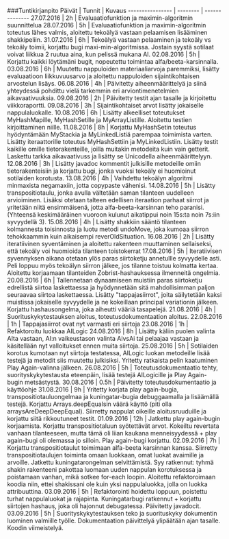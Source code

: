 ###Tuntikirjanpito
Päivät | Tunnit | Kuvaus
---------------- | -------- | --------------
27.07.2016 | 2h | Evaluaatiofunktion ja maximin-algoritmin suunnittelua
28.07.2016 | 5h | Evaluaatiofunktion ja maximin-algoritmin toteutus lähes valmis, aloitettu tekoälyä vastaan pelaamisen lisääminen shakkipeliin.
31.07.2016 | 6h | Tekoälyä  vastaan pelaaminen ja tekoäly vs tekoäly toimii, korjattu bugi maxi-min-algoritmissa. Jostain syystä sotilaat voivat liikkua 2 ruutua aina, kun pelissä mukana AI.
02.08.2016 | 5h | Korjattu kaikki löytämäni bugit, nopeutettu toimintaa alfa/beeta-karsinnalla.
03.08.2016 | 6h | Muutettu nappuloiden materiaaliarvoja paremmiksi, lisätty evaluaatioon liikkuvuusarvo ja aloitettu nappuloiden sijaintikohtaisen arvostelun lisäys.
06.08.2016 | 4h | Päivitetty aiheenmäärittelyä ja siinä yhteydessä pohdittu vielä tarkemmin eri arviontimenetelmien aikavaativuuksia.
09.08.2016 | 2h | Päivitetty testit ajan tasalle ja kirjoitettu viikkoraportti.
09.08.2016 | 3h | Sijaintikohtaiset arvot lisätty jokaiselle nappulaluokalle.
10.08.2016 | 6h | Lisätty alkeelliset toteutukset MyHashMapille, MyHashSetille ja MyArrayListille. Aloitettu testien kirjoittaminen niille.
11.08.2016 | 8h | Korjattu MyHashSetin toteutus hyödyntämään MyStackia ja MyLinkedListiä parempaa toimimista varten. Lisätty iteraattorille toteutus MyHashSettiin ja MyLinkedListiin. Lisätty testit kaikille omille tietorakenteille, joilla muitakin metodeita kuin vain getterit. Laskettu tarkka aikavaativuss ja lisätty se Unicodella aiheenmäärittelyyn.
12.08.2016 | 3h | Lisätty javadoc kommentit julkisille metodeille omiin tietorakenteisiin ja korjattu bugi, jonka vuoksi tekoäly ei huomioinut sotilaiden korotusta.
13.08.2016 | 4h | Vaihdettu tekoälyn algoritmi minmaxista negamaxiin, jotta copypaste vähenisi.
14.08.2016 | 5h | Lisätty transpositiotaulu, jonka avulla vältetään saman tilanteen uudelleen arvioiminen. Lisäksi otetaan talteen edellisen iteraation parhaat siirrot ja yritetään niitä ensimmäisenä, jotta alfa-beeta-karsinnan teho paranisi. (Yhteensä keskimääräinen vuoroon kulunut aikatippui noin 15s:ta noin 7s:iin syvyydellä 3).
15.08.2016 | 4h | Lisätty shakkiin sääntö tilanteen kolmannesta toisinnosta ja luotu metodi undoMove, joka kumoaa siirron tehokkaammin kuin aikaisempi reverOldSituation.
16.08.2016 | 2h | Lisätty iteratiivinen syventäminen ja aloitettu rakenteen muuttaminen sellaiseksi, että tekoäly voi huomioida tilanteen toistokerrat
17.08.2016 | 5h | Iteratiivisen syvennyksen aikana otetaan ylös paras siirtoketju annetullle syvyydelle asti. Peli loppuu myös tekoälyn siirron jälkee, jos tilanne toistuu kolmatta kertaa. Aloitettu korjaamaan tilanteiden Zobrist-hashauksessa ilmenneitä ongelmia.
20.08.2016 | 6h | Tallennetaan dynaamiseen muistiin paras siirtoketju edrellistä siirtoa laskettaessa ja hyödynnetään sitä mahdollisimman paljon seuraavaa siirtoa laskettaessa. Lisätty "tappajasiirrot", joita säilytetään kaksi muistissa jokaiselle syvyydelle ja ne kokeillaan principal variationin jälkeen. Korjattu hashausongelma, joka aiheutti vääriä tasapelejä.
21.08.2016 | 4h | Suorituskykytestauksen aloitus, toteutusdokumentaation aloitus.
22.08.2016 | 1h | Tappajasiirrot ovat nyt varmasti eri siirtoja
23.08.2016 | 1h | Refaktoroitu luokkaa AILogic
24.08.2016 | 8h | Lisätty käliin puolen valinta AIta vastaan, AI:n vaikeustason valinta AivsAi tai pelaajaa vastaan ja käsitellään nyt valloitukset ennen muita siirtoja.
25.08.2016 | 5h | Sotilaiden korotus kumotaan nyt siirtoja testatessa, AILogic luokan metodeille lisää testejä ja metodit siis muutettu julkisiksi. Yritetty ratkaista pelin kaatuminen Play Again-valinna jälkeen.
26.08.2016 | 5h | Toteutusdokumentaatio tehty, suorityskykytestausta eteenpäin, lisää testejä AILogicille ja Play Again-bugin metsästystä.
30.08.2016 | 0.5h | Päivitetty toteutusdokumentaatio ja käyttöohje
31.08.2016 | 9h | Yritetty korjata play again-bugia, transpositiotauluongelmaa ja kuningatar-bugia debuggaamalla ja lisäämällä testejä. Korjattu Arrays.deepEqualsin väärä käyttö (piti olla arraysAreDeepDeepEqual). Siirretty nappulat oikeille aloitusruuduille ja korjattu siitä rikkoutuneet testit.
01.09.2016 | 12h | Jatkettu play again-bugin korjaamista. Korjattu transpositiotaluun syötettävät arvot. Kokeiltu revertata vanhaan tilanteeseen, mutta tämä oli liian kaukana menneisyydessä + play again-bugi oli olemassa jo silloin. Play again-bugi korjattu.
02.09.2016 | 7h | Korjattu transpositiotaulut toimimaan alfa-beeta karsinnan kanssa. Siirretty transpositiotaulujen toiminta omaan luokkaan, omat luokat avaimille ja arvoille. Jatkettu kuningatarongelman selvittämistä. Syy ratkennut: tyhmä shakin rakenteeni pakottaa luomaan uuden nappulan korotuksessa ja poistamaan vanhan, mikä sotkee for-each loopin. Aloitettu refaktoroimaan koodia niin, ettei shakissani ole kuin yksi nappulaluokka, jolla on luokka attribuuttina.
03.09.2016 | 5h | Refaktorointi hoidettu loppuun, poistettu turhat nappulaluokat ja rajapinta. Kuningatarbugi ratkennut + korjattu siirtojen hashaus, joka oli hajonnut debugatessa. Päivitetty javadocit.
03.09.2016 | 5h | Suorityskykytestauksen teko ja suorituskyky dokumentin luominen valmiille työlle. Dokumentaation päivittelyä ylipäätään ajan tasalle. Koodin viimeistelyä.
